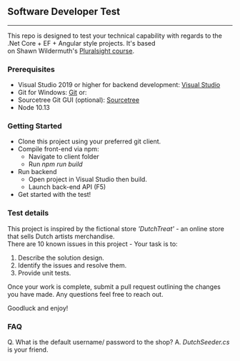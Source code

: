 ## Software Developer Test

---
This repo is designed to test your technical capability with regards to the .Net Core + EF + Angular style projects. It's based  
on Shawn Wildermuth's [Pluralsight course](https://app.pluralsight.com/library/courses/aspnetcore-mvc-efcore-bootstrap-angular-web).

### Prerequisites

* Visual Studio 2019 or higher for backend development: [Visual Studio](https://visualstudio.microsoft.com/)
* Git for Windows: [Git](https://git-scm.com/download/win) or:
* Sourcetree Git GUI (optional): [Sourcetree](https://product-downloads.atlassian.com/software/sourcetree/windows/ga/SourceTreeSetup-3.3.9.exe)
* Node 10.13

### Getting Started

* Clone this project using your preferred git client.
* Compile front-end via npm:
   * Navigate to client folder
   * Run *npm run build*
* Run backend
   * Open project in Visual Studio then build.
   * Launch back-end API (F5)
* Get started with the test!

### Test details
This project is inspired by the fictional store *'DutchTreat'* - an online store that sells Dutch artists merchandise.  
There are 10 known issues in this project - Your task is to: 

1. Describe the solution design.
2. Identify the issues and resolve them.
3. Provide unit tests.

Once your work is complete, submit a pull request outlining the changes you have made.  Any questions feel free to reach out.  


Goodluck and enjoy!

### FAQ

Q. What is the default username/ password to the shop?
A.  *DutchSeeder.cs* is your friend. 



